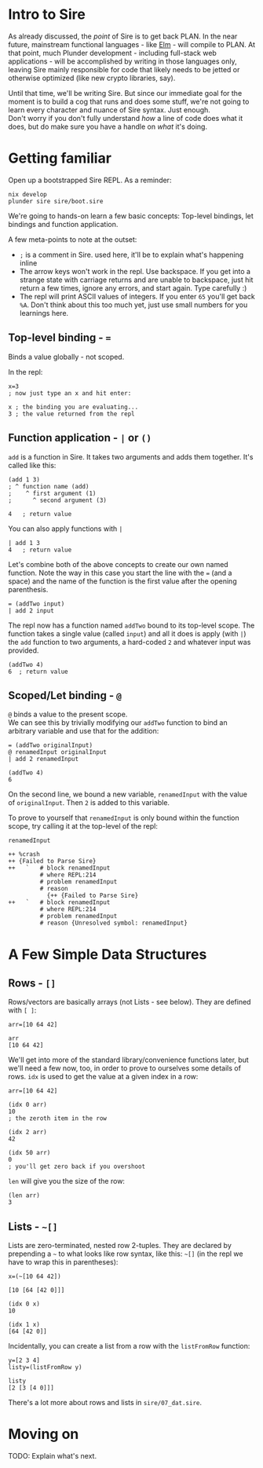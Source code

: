 # Intro to Sire

As already discussed, the _point_ of Sire is to get back PLAN.
In the near future, mainstream functional languages - like
[Elm](https://elm-lang.org/) - will compile to PLAN. At that point, much Plunder
development - including full-stack web applications - will be accomplished by
writing in those languages only, leaving Sire mainly responsible for code that likely
needs to be jetted or otherwise optimized (like new crypto libraries, say).

Until that time, we'll be writing Sire. But since our immediate goal for the
moment is to build a cog that runs and does some stuff, we're not going to learn
every character and nuance of Sire syntax. Just enough.  
Don't worry if you don't fully understand _how_ a line of code does what it
does, but do make sure you have a handle on _what_ it's doing.

# Getting familiar

Open up a bootstrapped Sire REPL. As a reminder:

```
nix develop
plunder sire sire/boot.sire
```

We're going to hands-on learn a few basic concepts: Top-level bindings, let
bindings and function application.

A few meta-points to note at the outset:
- `;` is a comment in Sire. used here, it'll be to explain what's happening
inline
- The arrow keys won't work in the repl. Use backspace. If you get into a
strange state with carriage returns and are unable to backspace, just hit return
a few times, ignore any errors, and start again. Type carefully :)
- The repl will print ASCII values of integers. If you enter `65` you'll get
back `%A`. Don't think about this too much yet, just use small numbers for you
learnings here.

## Top-level binding - `=`

Binds a value globally - not scoped.

In the repl:

```sire
x=3
; now just type an x and hit enter:

x ; the binding you are evaluating...
3 ; the value returned from the repl
```

## Function application - `|` or `()`

`add` is a function in Sire. It takes two arguments and adds them together. It's
called like this:

```sire
(add 1 3)
; ^ function name (add)
;    ^ first argument (1)
;      ^ second argument (3)

4   ; return value
```

You can also apply functions with `|`

```sire
| add 1 3
4   ; return value
```

Let's combine both of the above concepts to create our own named function. Note
the way in this case you start the line with the `=` (and a space) and the name of the
function is the first value after the opening parenthesis.


```sire
= (addTwo input)
| add 2 input
```

The repl now has a function named `addTwo` bound to its top-level scope. The
function takes a single value (called `input`) and all it does is apply (with
`|`) the `add` function to two arguments, a hard-coded `2` and whatever input
was provided.

```sire
(addTwo 4)
6  ; return value
```

## Scoped/Let binding - `@`

`@` binds a value to the present scope.  
We can see this by trivially modifying our `addTwo` function to bind an
arbitrary variable and use that for the addition:

```sire
= (addTwo originalInput)
@ renamedInput originalInput
| add 2 renamedInput

(addTwo 4)
6
```

On the second line, we bound a new variable, `renamedInput` with the value of
`originalInput`. Then `2` is added to this variable.

To prove to yourself that `renamedInput` is only bound within the function
scope, try calling it at the top-level of the repl:

```sire
renamedInput

++ %crash
++ {Failed to Parse Sire}
++   `   # block renamedInput
         # where REPL:214
         # problem renamedInput
         # reason
           {++ {Failed to Parse Sire}
++   `   # block renamedInput
         # where REPL:214
         # problem renamedInput
         # reason {Unresolved symbol: renamedInput}
```

# A Few Simple Data Structures

## Rows - `[]`

Rows/vectors are basically arrays (not Lists - see below). They are defined with `[ ]`:

```sire
arr=[10 64 42]

arr
[10 64 42]
```

We'll get into more of the standard library/convenience functions later, but
we'll need a few now, too, in order to prove to ourselves some details of rows.
`idx` is used to get the value at a given index in a row:

```sire
arr=[10 64 42]

(idx 0 arr)
10
; the zeroth item in the row

(idx 2 arr)
42

(idx 50 arr)
0
; you'll get zero back if you overshoot
```

`len` will give you the size of the row:

```sire
(len arr)
3
```

## Lists - `~[]`

Lists are zero-terminated, nested row 2-tuples. They are declared by prepending a `~` to
what looks like row syntax, like this: `~[]` (in the repl we have to wrap this
in parentheses):

```sire
x=(~[10 64 42])

[10 [64 [42 0]]]

(idx 0 x)
10

(idx 1 x)
[64 [42 0]]
```

Incidentally, you can create a list from a row with the `listFromRow` function:

```
y=[2 3 4]
listy=(listFromRow y)

listy
[2 [3 [4 0]]]
```

There's a lot more about rows and lists in `sire/07_dat.sire`.

# Moving on

TODO: Explain what's next.
